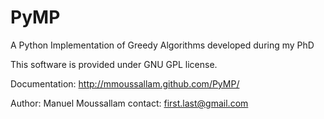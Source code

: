 PyMP
====

A Python Implementation of Greedy Algorithms developed during my PhD

This software is provided under GNU GPL license.

Documentation: http://mmoussallam.github.com/PyMP/

Author: Manuel Moussallam
contact: first.last@gmail.com
